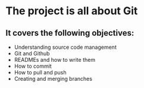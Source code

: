 # The project is all about Git

## It covers the following objectives:
- Understanding source code management
- Git and Github
- READMEs and how to write them
- How to commit
- How to pull and push
- Creating and merging branches
